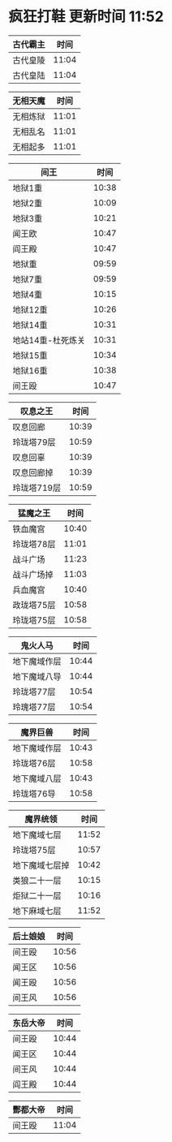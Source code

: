 # 疯狂打鞋 更新时间 11:52

| 古代霸主   | 时间    |
|--------|-------|
| 古代皇陵 | 11:04 |
| 古代皇陆 | 11:04 |

| 无相天魔   | 时间    |
|--------|-------|
| 无相炼狱 | 11:01 |
| 无相乱名 | 11:01 |
| 无相起多 | 11:01 |

| 间王   | 时间    |
|--------|-------|
| 地狱1重 | 10:38 |
| 地狱2重 | 10:09 |
| 地狱3重 | 10:21 |
| 闻王欧 | 10:47 |
| 阎王殿 | 10:47 |
| 地狱重 | 09:59 |
| 地狱7重 | 09:59 |
| 地狱4重 | 10:15 |
| 地狱12重 | 10:26 |
| 地狱14重 | 10:31 |
| 地站14重-杜死炼关 | 10:31 |
| 地狱15重 | 10:34 |
| 地狱16重 | 10:38 |
| 间王殴 | 10:47 |

| 叹息之王   | 时间    |
|--------|-------|
| 叹息回廊 | 10:39 |
| 玲珑塔79层 | 10:59 |
| 叹息回辜 | 10:39 |
| 叹息回廊掉 | 10:39 |
| 玲珑塔719层 | 10:59 |

| 猛魔之王   | 时间    |
|--------|-------|
| 铁血魔宫 | 10:40 |
| 玲珑塔78层 | 11:01 |
| 战斗广场 | 11:23 |
| 战斗广场掉 | 11:03 |
| 兵血魔宫 | 10:40 |
| 政珑塔75层 | 10:58 |
| 玲珑塔75层 | 10:58 |

| 鬼火人马   | 时间    |
|--------|-------|
| 地下魔域作层 | 10:44 |
| 地下魔域八导 | 10:44 |
| 玲珑塔77层 | 10:54 |
| 玲瑰塔77层 | 10:54 |

| 魔界巨兽   | 时间    |
|--------|-------|
| 地下魔域作层 | 10:43 |
| 玲珑塔76层 | 10:58 |
| 地下魔域八层 | 10:43 |
| 玲珑塔76导 | 10:58 |

| 魔界统领   | 时间    |
|--------|-------|
| 地下魔域七层 | 11:52 |
| 玲珑塔75层 | 10:57 |
| 地下魔域七层掉 | 10:42 |
| 类狼二十一层 | 10:15 |
| 炬狱二十一层 | 10:16 |
| 地下麻域七层 | 11:52 |

| 后土娘娘   | 时间    |
|--------|-------|
| 间王殴 | 10:56 |
| 闻王区 | 10:56 |
| 闻王殴 | 10:56 |
| 间王风 | 10:56 |

| 东岳大帝   | 时间    |
|--------|-------|
| 间王殴 | 10:44 |
| 闻王区 | 10:44 |
| 间王风 | 10:44 |
| 阎王殿 | 10:44 |

| 酆都大帝   | 时间    |
|--------|-------|
| 间王殴 | 11:04 |